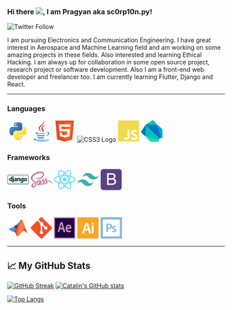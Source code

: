 ### Hi there <img src="https://raw.githubusercontent.com/MartinHeinz/MartinHeinz/master/wave.gif" width="30px">, I am Pragyan aka sc0rp10n.py!

![Twitter Follow](https://img.shields.io/twitter/follow/Sc0rp10n_py?style=social)

I am pursuing Electronics and Communication Engineering. I have great interest in Aerospace and Machine Learning field and am working on some amazing projects in these fields. Also interested and learning Ethical Hacking. 
I am always up for collaboration in some open source project, research project or software development. Also I am a front-end web developer and freelancer too.
I am currently learning Flutter, Django and React.

---

### Languages
<!-- <img src="https://github.com/devicons/devicon/blob/master/icons/c/c-original.svg" alt="C Logo" width="50" height="50"/> -->
<!-- <img src="https://github.com/devicons/devicon/blob/master/icons/cplusplus/cplusplus-original.svg" alt="C++ Logo" width="50" height="50"/> -->
<!-- <img src="https://github.com/devicons/devicon/blob/master/icons/ruby/ruby-original.svg" alt="Ruby Logo" width="50" height="50"/> -->
<img src="https://github.com/devicons/devicon/blob/master/icons/python/python-original.svg" alt="Python Logo" width="50" height="50"/> <img src="https://github.com/devicons/devicon/blob/master/icons/java/java-original.svg" alt="Java Logo" width="50" height="50"/> <img src="https://github.com/devicons/devicon/blob/master/icons/html5/html5-original.svg" alt="HTML5 Logo" width="50" height="50"/> <img src="https://cdn.worldvectorlogo.com/logos/css3.svg" alt="CSS3 Logo" width="50" height="50"/> <img src="https://github.com/devicons/devicon/blob/master/icons/javascript/javascript-plain.svg" alt="JS Logo" width="50" height="50"/> <img src="https://github.com/devicons/devicon/blob/master/icons/dart/dart-original.svg" alt="Dart Logo" width="50" height="50"/>

### Frameworks

<img src="https://github.com/devicons/devicon/blob/master/icons/django/django-line.svg" alt="Django Logo" width="50" height="50"/> <img src="https://github.com/devicons/devicon/blob/master/icons/sass/sass-original.svg" alt="SASS Logo" width="50" height="50"/> <img src="https://github.com/devicons/devicon/blob/master/icons/react/react-original.svg" alt="ReactJS Logo" width="50" height="50"/> <img src="https://github.com/devicons/devicon/blob/master/icons/tailwindcss/tailwindcss-plain.svg" alt="Tailwind Logo" width="50" height="50"/> <img src="https://github.com/devicons/devicon/blob/master/icons/bootstrap/bootstrap-plain.svg" alt="Bootstrap Logo" width="50" height="50"/> 
<!-- <img src="https://github.com/devicons/devicon/blob/master/icons/flutter/flutter-plain.svg" alt="Flutter Logo" width="50" height="50"/>  -->
<!-- <img src="https://github.com/devicons/devicon/blob/master/icons/less/less-plain-wordmark.svg" alt="Less Logo" width="50" height="50"/> -->
<!-- <img src="https://github.com/devicons/devicon/blob/master/icons/nodejs/nodejs-original.svg" alt="NodeJS Logo" width="50" height="50"/> -->

### Tools
<!-- <img src="https://github.com/devicons/devicon/blob/master/icons/jupyter/jupyter-original-wordmark.svg" alt="Jupyter Logo" width="50" height="50"/> -->
<img src="https://github.com/devicons/devicon/blob/master/icons/matlab/matlab-original.svg" alt="MatLab Logo" width="50" height="50"/> <img src="https://github.com/devicons/devicon/blob/master/icons/git/git-original.svg" alt="Git Logo" width="50" height="50" /> <img src="https://github.com/devicons/devicon/blob/master/icons/aftereffects/aftereffects-original.svg" alt="AfterEffects Logo" width="50" height="50"/> <img src="https://github.com/devicons/devicon/blob/master/icons/illustrator/illustrator-plain.svg" alt="Illustrator Logo" width="50" height="50"/> <img src="https://github.com/devicons/devicon/blob/master/icons/photoshop/photoshop-line.svg" alt="Photoshop Logo" width="50" height="50"/>

---

## &#x1f4c8; My GitHub Stats
[![GitHub Streak](https://github-readme-streak-stats.herokuapp.com/?user=sc0rp10n-py)](https://git.io/streak-stats) 
[![Catalin's GitHub stats](https://github-readme-stats.vercel.app/api?username=sc0rp10n-py&theme=radical)](https://github.com/anuraghazra/github-readme-stats)

[![Top Langs](https://github-readme-stats.vercel.app/api/top-langs/?username=sc0rp10n-py&theme=radical)](https://github.com/anuraghazra/github-readme-stats)


<!---
pragyan52yadav/pragyan52yadav is a ✨ special ✨ repository because its `README.md` (this file) appears on your GitHub profile.
You can click the Preview link to take a look at your changes.
--->
